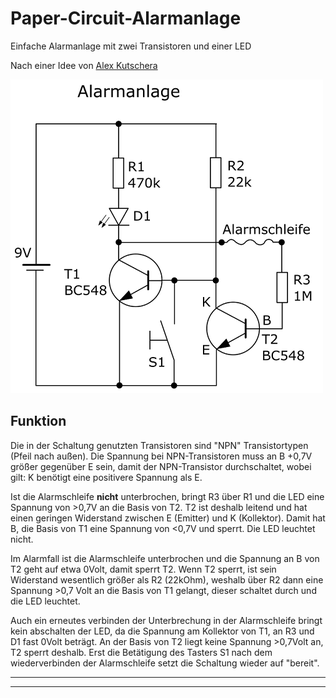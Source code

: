# Paper-Circuit-Alarmanlage
Einfache Alarmanlage mit zwei Transistoren und einer LED

Nach einer Idee von [Alex Kutschera](https://github.com/vektorious)

![Schaltplan](/pic/Schaltplan.png)


## Funktion

Die in der Schaltung genutzten Transistoren sind "NPN" Transistortypen (Pfeil nach außen). Die Spannung bei NPN-Transistoren muss an B +0,7V größer gegenüber E sein, damit der NPN-Transistor durchschaltet, wobei gilt: K benötigt eine positivere Spannung als E.

Ist die Alarmschleife <b>nicht</b> unterbrochen, bringt R3 über R1 und die LED eine Spannung von >0,7V an die Basis von T2. 
T2 ist deshalb leitend und hat einen geringen Widerstand zwischen E (Emitter) und K (Kollektor). Damit hat B, die Basis von T1 eine Spannung von <0,7V und sperrt. Die LED leuchtet nicht.

Im Alarmfall ist die Alarmschleife unterbrochen und die Spannung an B von T2 geht auf etwa 0Volt, damit sperrt T2. Wenn T2 sperrt, ist sein Widerstand wesentlich größer als R2 (22kOhm), weshalb über R2 dann eine Spannung >0,7 Volt an die Basis von T1 gelangt, dieser schaltet durch und die LED leuchtet.

Auch ein erneutes verbinden der Unterbrechung in der Alarmschleife bringt kein abschalten der LED, da die Spannung am Kollektor von T1, an R3 und D1 fast 0Volt beträgt. An der Basis von T2 liegt keine Spannung >0,7Volt an, T2 sperrt deshalb. 
Erst die Betätigung des Tasters S1 nach dem wiederverbinden der Alarmschleife setzt die Schaltung wieder auf "bereit".


----
----

